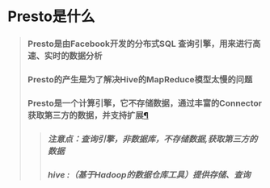 # Presto是什么

> ### **Presto是由Facebook开发的分布式SQL 查询引擎，用来进行高速、实时的数据分析**
>
> ### **Presto的产生是为了解决Hive的MapReduce模型太慢的问题**
>
> ### **Presto是一个计算引擎，它不存储数据，通过丰富的Connector获取第三方的数据，并支持扩展**[¶](http://localhost:8888/notebooks/Presto介绍.ipynb#Presto是一个计算引擎，它不存储数据，通过丰富的Connector获取第三方的数据，并支持扩展)
>
> > ### *注意点：查询引擎，非数据库，不存储数据,获取第三方的数据*
> >
> > ### *hive :（基于Hadoop的数据仓库工具）提供存储、查询*

